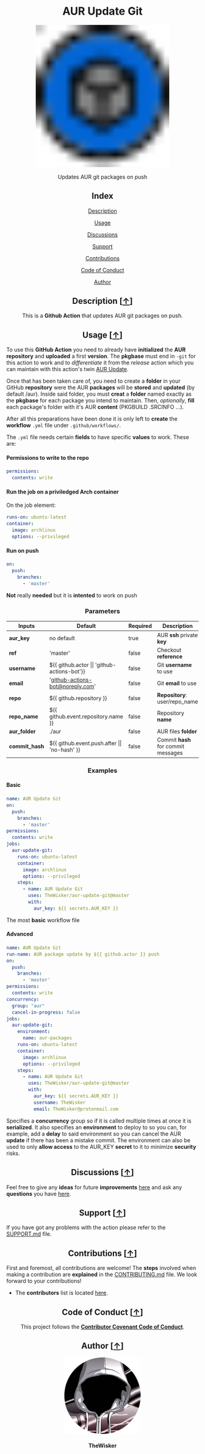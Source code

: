 <h1 align="center">AUR Update Git</h1>
<div align="center">
    <a href="https://github.com/TheWisker/aur-update-git">
        <img width="350" src="./assets/logo.svg">
    </a>
</div>
<p align="center">Updates AUR git packages on push</p>

<h2 align="center">Index</h2>

<div align="center">
    
  [Description][description]
  
  [Usage][usage]

  [Discussions][discussions]

  [Support][support]

  [Contributions][contributions]
  
  [Code of Conduct][coc]
  
  [Author][author]

</div>

<h2 align="center">Description [<a href="https://github.com/TheWisker/aur-update-git#index">↑</a>]</h2>

<p align="center">This is a <b>Github Action</b> that updates AUR git packages on push.</p>

<h2 align="center">Usage [<a href="https://github.com/TheWisker/aur-update-git#index">↑</a>]</h2>

To use this **GitHub Action** you need to already have **initialized** the **AUR repository** and **uploaded** a first **version**.
The **pkgbase** must end in `-git` for this action to work and to *differentiate* it from the *release* action which you can maintain with this action's twin [AUR Update][twin].

Once that has been taken care of, you need to create a **folder** in your GitHub **repository** were the AUR **packages** will be **stored** and **updated** (by default /aur). Inside said folder, you must **creat** a **folder** named exactly as the **pkgbase** for each package you intend to maintain. Then, *optionally*, **fill** each package's folder with it's AUR **content** (PKGBUILD .SRCINFO ...).

After all this preparations have been done it is only left to **create** the **workflow** `.yml` file under `.github/workflows/`.

The `.yml` file needs certain **fields** to have specific **values** to work. These are:

<h4 align="left"><b>Permissions</b> to <b>write</b> to the repo</h4>

```yaml
permissions:
  contents: write
```

<h4 align="left"><b>Run</b> the job on a <b>priviledged Arch</b> container</h4>

On the job element:

```yaml
runs-on: ubuntu-latest 
container:
  image: archlinux
  options: --privileged
```

<h4 align="left">Run on <b>push</b></h4>

```yaml
on:
  push:
    branches:
      - 'master'
```

**Not** really **needed** but it is **intented** to work on push

<h3 align="center">Parameters</h3>

| Inputs | Default | Required | Description |
| ------ | ------- | -------- | ----------- |
| **aur_key** | no default | true | AUR **ssh** private **key** |
| **ref** | 'master' | false | Checkout **reference** |
| **username** | ${{ github.actor \|\| 'github-actions-bot'}} | false | Git **username** to use |
| **email** | 'github-actions-bot@noreply.com' | false | Git **email** to use |
| **repo** | ${{ github.repository }} | false | **Repository**: user/repo_name |
| **repo_name** | ${{ github.event.repository.name }} | false | Repository **name** |
| **aur_folder** | ./aur | false | AUR files **folder** |
| **commit_hash** | ${{ github.event.push.after \|\| 'no-hash' }} | false | Commit **hash** for commit messages |

<h3 align="center">Examples</h3>

<h4 align="left">Basic</h4>

```yaml
name: AUR Update Git
on:
  push:
    branches:
      - 'master'
permissions:
  contents: write
jobs:
  aur-update-git:
    runs-on: ubuntu-latest 
    container:
      image: archlinux
      options: --privileged
    steps:
      - name: AUR Update Git
        uses: TheWisker/aur-update-git@master
        with:
          aur_key: ${{ secrets.AUR_KEY }}
```

The most **basic** workflow file

<h4 align="left">Advanced</h4>

```yaml
name: AUR Update Git
run-name: AUR package update by ${{ github.actor }} push
on:
  push:
    branches:
      - 'master'
permissions:
  contents: write
concurrency:
  group: "aur"
  cancel-in-progress: false
jobs:
  aur-update-git:
    environment:
      name: aur-packages
    runs-on: ubuntu-latest 
    container:
      image: archlinux
      options: --privileged
    steps:
      - name: AUR Update Git
        uses: TheWisker/aur-update-git@master
        with:
          aur_key: ${{ secrets.AUR_KEY }}
          username: TheWisker
          email: TheWisker@protonmail.com
```

Specifies a **concurrency** group so if it is called multiple times at once it is **serialized**. It also specifies an **environment** to deploy to so you can, for example, add a **delay** to said environment so you can cancel the AUR **update** if there has been a mistake commit. The environment can also be used to only **allow access** to the AUR_KEY **secret** to it to minimize **security** risks.

<h2 align="center">Discussions [<a href="https://github.com/TheWisker/aur-update-git#index">↑</a>]</h2>

Feel free to give any **ideas** for future **improvements** [here][discussion-ideas] and
ask any **questions** you have [here][discussion-questions].

<h2 align="center">Support [<a href="https://github.com/TheWisker/aur-update-git#index">↑</a>]</h2>

If you have got any problems with the action please refer to the [SUPPORT.md][support] file.

<h2 align="center">Contributions [<a href="https://github.com/TheWisker/aur-update-git#index">↑</a>]</h2>

First and foremost, all contributions are welcome!
The **steps** involved when making a contribution are **explained** in the [CONTRIBUTING.md][contributing] file.
We look forward to your contributions!

- The **contributors** list is located [here][contributors].

<h2 align="center">Code of Conduct [<a href="https://github.com/TheWisker/aur-update-git#index">↑</a>]</h2>

<p align="center"> This project follows the <a href="./.github/CODE_OF_CONDUCT.md"><b>Contributor Covenant Code of Conduct</b></a>.</p>

<h2 align="center">Author [<a href="https://github.com/TheWisker/aur-update-git#index">↑</a>]</h2>
<div align="center">
    <a href="https://github.com/TheWisker">
        <img width="200" height="200" src="./assets/profile.png"></img>
    </a>
</div>
<h4 align="center">TheWisker</h4>

[description]: https://github.com/TheWisker/aur-update-git#description-
[usage]: https://github.com/TheWisker/aur-update-git#usage-
[discussions]: https://github.com/TheWisker/aur-update-git#discussions-
[support]: https://github.com/TheWisker/aur-update-git#support-
[contributions]: https://github.com/TheWisker/aur-update-git#contributions-
[coc]: https://github.com/TheWisker/aur-update-git#code-of-conduct-
[author]: https://github.com/TheWisker/aur-update-git#author-
[twin]: https://github.com/TheWisker/aur-update
[discussion-ideas]: https://github.com/TheWisker/aur-update-git/discussions/categories/ideas
[discussion-questions]: https://github.com/TheWisker/aur-update-git/discussions/categories/q-a
[support]: ./SUPPORT.md
[contributing]: ./CONTRIBUTING.md
[contributors]: ./CONTRIBUTORS.md